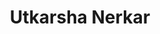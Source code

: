 ---
templateKey: member
title: Utkarsha Nerkar
andrewID: uln
portfolio: |-
  * I have worked as a technology analyst at Deutsche Bank for 3 years where I have implemented end-to-end workflows for hedging accounting and automated several processes.
  * I have designed and conducted a Programming Training Session in Python for around 120 Business Finance users within the organization (Deutsche India Pvt. Ltd.), enabling non-programmers to write automation scripts 
  * I interned at Samsung Research and Development Institute where I automated the testing for the APIs of ‘SVoice’ and ‘Bixby’ (virtual assistants) through an Android application to simulate human behavior
  * I volunteered with Mentor-Together, for upskilling a student from the economically weak section of the society
name: Utkarsha Nerkar
role: Product Manager
description: I am a graduate student at Heinz studying Information Systems Management. I have a background in software development and cross-functional collaboration. Throughout my professional and academic journey, I have worked on several initiatives that involved closely working with non-technical users, identifying their problems, and designing solutions. Being able to bridge the gap between business and technology is my strong suit. In my leisure time, I like to go hiking, mountain biking, and play the ukulele. 
photo: /img/uln.jpg
resume: /img/uln.pdf
year: 2022
degree: MS
major: Information Systems Management
linkedIn: https://www.linkedin.com/in/utkarsha-nerkar/
---
